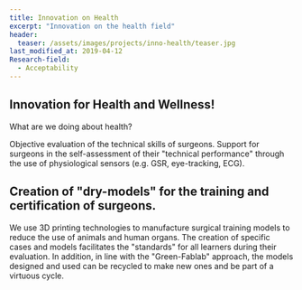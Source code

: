 ```yaml
---
title: Innovation on Health
excerpt: "Innovation on the health field"
header:
  teaser: /assets/images/projects/inno-health/teaser.jpg
last_modified_at: 2019-04-12
Research-field:
  - Acceptability
---
```


## Innovation for Health and Wellness!

What are we doing about health?

Objective evaluation of the technical skills of surgeons.
Support for surgeons in the self-assessment of their "technical performance" through the use of physiological sensors (e.g. GSR, eye-tracking, ECG).

## Creation of "dry-models" for the training and certification of surgeons.
We use 3D printing technologies to manufacture surgical training models to reduce the use of animals and human organs. The creation of specific cases and models facilitates the "standards" for all learners during their evaluation. In addition, in line with the "Green-Fablab" approach, the models designed and used can be recycled to make new ones and be part of a virtuous cycle.
